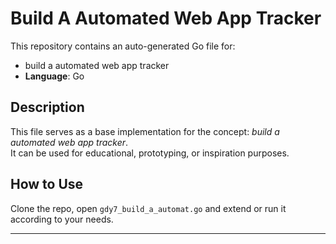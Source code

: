 # Build A Automated Web App Tracker

This repository contains an auto-generated Go file for:

- build a automated web app tracker
- **Language**: Go

## Description

This file serves as a base implementation for the concept: *build a automated web app tracker*.  
It can be used for educational, prototyping, or inspiration purposes.

## How to Use

Clone the repo, open `gdy7_build_a_automat.go` and extend or run it according to your needs.

---


